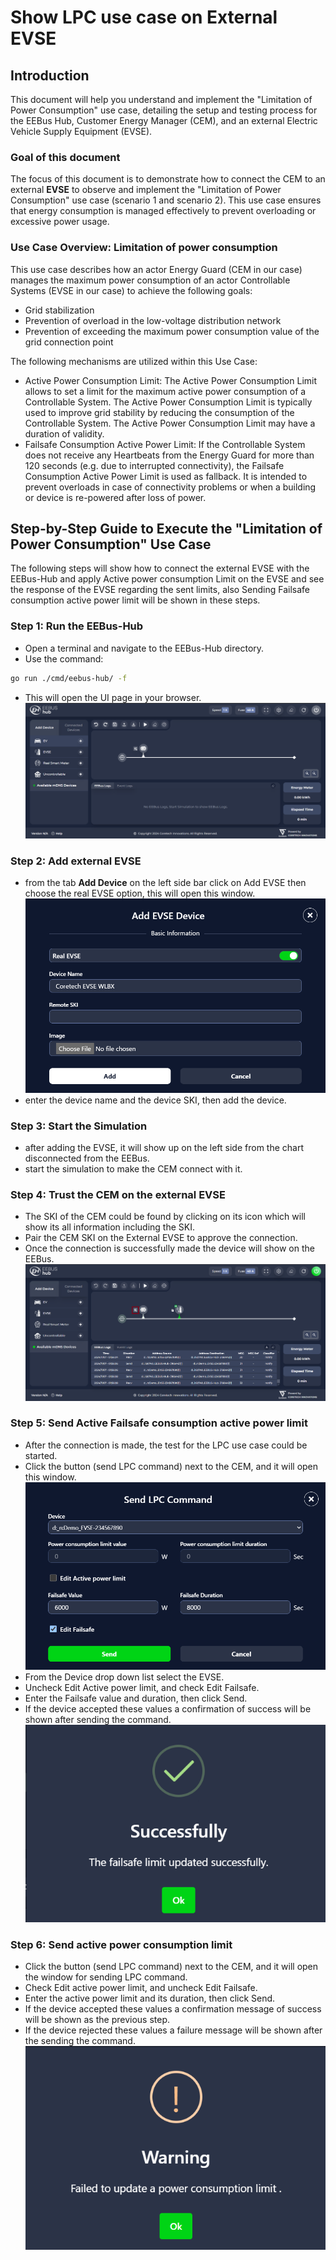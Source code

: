 # Show LPC use case on External EVSE

## Introduction

This document will help you understand and implement the "Limitation of Power Consumption" use case, detailing the setup and testing process for the EEBus Hub, Customer Energy Manager (CEM), and an external Electric Vehicle Supply Equipment (EVSE).

### Goal of this document

The focus of this document is to demonstrate how to connect the CEM to an external **EVSE** to observe and implement the "Limitation of Power Consumption" use case (scenario 1 and scenario 2). This use case ensures that energy consumption is managed effectively to prevent overloading or excessive power usage.

### Use Case Overview: Limitation of power consumption

This use case describes how an actor Energy Guard (CEM in our case) manages the maximum power consumption of an actor Controllable Systems (EVSE in our case) to achieve the following goals:  
- Grid stabilization  
- Prevention of overload in the low-voltage distribution network  
- Prevention of exceeding the maximum power consumption value of the grid connection point  

The following mechanisms are utilized within this Use Case:  
- Active Power Consumption Limit: The Active Power Consumption Limit allows to set a limit for the maximum active power consumption of a Controllable System. The Active Power Consumption Limit is typically used to improve grid stability by reducing the consumption of the Controllable System. The Active Power Consumption Limit may have a duration of validity.  
- Failsafe Consumption Active Power Limit: If the Controllable System does not receive any Heartbeats from the Energy Guard for more than 120 seconds (e.g. due to interrupted connectivity), the Failsafe Consumption Active Power Limit is used as fallback. It is intended to prevent overloads in case of connectivity problems or when a building or device is re-powered after loss of power.  

## Step-by-Step Guide to Execute the "Limitation of Power Consumption" Use Case

The following steps will show how to connect the external EVSE with the EEBus-Hub and apply Active power consumption Limit on the EVSE and see the response of the EVSE regarding the sent limits, also Sending Failsafe consumption active power limit will be shown in these steps.  

### Step 1: Run the EEBus-Hub  
- Open a terminal and navigate to the EEBus-Hub directory.
- Use the command:
```bash
go run ./cmd/eebus-hub/ -f
 ```
- This will open the UI page in your browser.  
![alt text](<Screenshot 2024-11-07 014536.png>)

### Step 2: Add external EVSE
- from the tab **Add Device** on the left side bar click on Add EVSE then choose the real EVSE option, this will open this window.  
![alt text](<Screenshot 2024-11-07 014912.png>)
- enter the device name and the device SKI, then add the device.

### Step 3: Start the Simulation
- after adding the EVSE, it will show up on the left side from the chart disconnected from the EEBus.
- start the simulation to make the CEM connect with it.

### Step 4: Trust the CEM on the external EVSE
- The SKI of the CEM could be found by clicking on its icon which will show its all information including the SKI.
- Pair the CEM SKI on the External EVSE to approve the connection.
- Once the connection is successfully made the device will show on the EEBus.  
![alt text](<Screenshot 2024-11-07 015616.png>)

### Step 5: Send Active Failsafe consumption active power limit
- After the connection is made, the test for the LPC use case could be started.
- Click the button (send LPC command) next to the CEM, and it will open this window.  
![alt text](<Screenshot 2024-11-07 020116.png>)
- From the Device drop down list select the EVSE.
- Uncheck Edit Active power limit, and check Edit Failsafe.
- Enter the Failsafe value and duration, then click Send.
- If the device accepted these values a confirmation of success will be shown after sending the command.  
![alt text](<Screenshot 2024-11-07 020920-1.png>)

### Step 6: Send active power consumption limit
- Click the button (send LPC command) next to the CEM, and it will open the window for sending LPC command.
- Check Edit active power limit, and uncheck Edit Failsafe.
- Enter the active power limit and its duration, then click Send.
- If the device accepted these values a confirmation message of success will be shown as the previous step.
- If the device rejected these values a failure message will be shown after the sending the command.  
![alt text](<Screenshot 2024-11-07 021358.png>)
